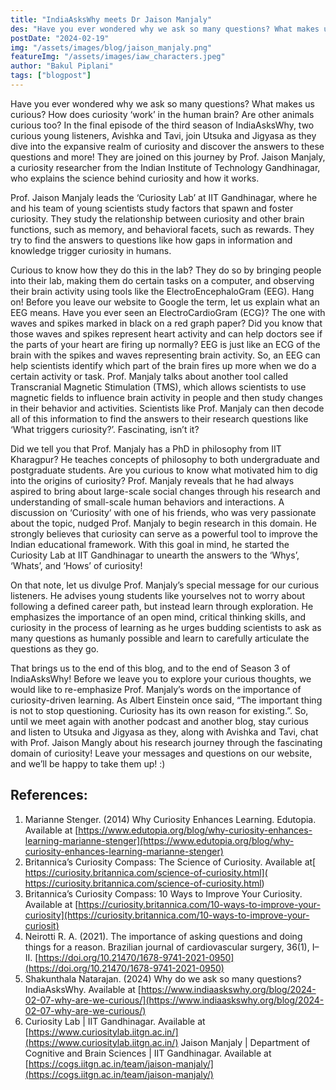 ```yaml
---
title: "IndiaAsksWhy meets Dr Jaison Manjaly"
des: "Have you ever wondered why we ask so many questions? What makes us curious?  How does curiosity ‘work’ in the human brain? Are other animals curious too? In the final episode of the third season of IndiaAsksWhy, two curious young listeners, Avishka and Tavi, join Utsuka and Jigyasa as they dive into the expansive realm of curiosity and discover the answers to these questions and more! They are joined on this journey by Prof. Jaison Manjaly, a curiosity researcher from the Indian Institute of Technology Gandhinagar, who explains the science behind curiosity and how it works."
postDate: "2024-02-19"
img: "/assets/images/blog/jaison_manjaly.png"
featureImg: "/assets/images/iaw_characters.jpeg"
author: "Bakul Piplani"
tags: ["blogpost"]
---
```

Have you ever wondered why we ask so many questions? What makes us curious?  How does curiosity ‘work’ in the human brain? Are other animals curious too? In the final episode of the third season of IndiaAsksWhy, two curious young listeners, Avishka and Tavi, join Utsuka and Jigyasa as they dive into the expansive realm of curiosity and discover the answers to these questions and more! They are joined on this journey by Prof. Jaison Manjaly, a curiosity researcher from the Indian Institute of Technology Gandhinagar, who explains the science behind curiosity and how it works.

Prof. Jaison Manjaly leads the ‘Curiosity Lab’ at IIT Gandhinagar, where he and his team of young scientists study factors that spawn and foster curiosity. They study the relationship between curiosity and other brain functions, such as memory, and behavioral facets, such as rewards. They try to find the answers to questions like how gaps in information and knowledge trigger curiosity in humans.

Curious to know how they do this in the lab? They do so by bringing people into their lab, making them do certain tasks on a computer, and observing their brain activity using tools like the ElectroEncephaloGram (EEG). Hang on! Before you leave our website to Google the term, let us explain what an EEG means. Have you ever seen an ElectroCardioGram (ECG)? The one with waves and spikes marked in black on a red graph paper? Did you know that those waves and spikes represent heart activity and can help doctors see if the parts of your heart are firing up normally? EEG is just like an ECG of the brain with the spikes and waves representing brain activity. So, an EEG can help scientists identify which part of the brain fires up more when we do a certain activity or task. Prof. Manjaly talks about another tool called Transcranial Magnetic Stimulation (TMS), which allows scientists to use magnetic fields to influence brain activity in people and then study changes in their behavior and activities. Scientists like Prof. Manjaly can then decode all of this information to find the answers to their research questions like ‘What triggers curiosity?’. Fascinating, isn’t it?

Did we tell you that Prof. Manjaly has a PhD in philosophy from IIT Kharagpur? He teaches concepts of philosophy to both undergraduate and postgraduate students. Are you curious to know what motivated him to dig into the origins of curiosity? Prof. Manjaly reveals that he had always aspired to bring about large-scale social changes through his research and understanding of small-scale human behaviors and interactions. A discussion on ‘Curiosity’ with one of his friends, who was very passionate about the topic, nudged Prof. Manjaly to begin research in this domain. He strongly believes that curiosity can serve as a powerful tool to improve the Indian educational framework. With this goal in mind, he started the Curiosity Lab at IIT Gandhinagar to unearth the answers to the ‘Whys’, ‘Whats’, and ‘Hows’ of curiosity!

On that note, let us divulge Prof. Manjaly’s special message for our curious listeners. He advises young students like yourselves not to worry about following a defined career path, but instead learn through exploration. He emphasizes the importance of an open mind, critical thinking skills, and curiosity in the process of learning as he urges budding scientists to ask as many questions as humanly possible and learn to carefully articulate the questions as they go.

That brings us to the end of this blog, and to the end of Season 3 of IndiaAsksWhy! Before we leave you to explore your curious thoughts, we would like to re-emphasize Prof. Manjaly’s words on the importance of curiosity-driven learning. As Albert Einstein once said, “The important thing is not to stop questioning. Curiosity has its own reason for existing.”. So, until we meet again with another podcast and another blog, stay curious and listen to Utsuka and Jigyasa as they, along with Avishka and Tavi, chat with Prof. Jaison Mangly about his research journey through the fascinating domain of curiosity! Leave your messages and questions on our website, and we’ll be happy to take them up! :)

## References:
1. Marianne Stenger. (2014) Why Curiosity Enhances Learning. Edutopia. Available at [https://www.edutopia.org/blog/why-curiosity-enhances-learning-marianne-stenger](https://www.edutopia.org/blog/why-curiosity-enhances-learning-marianne-stenger)
1. Britannica’s Curiosity Compass: The Science of Curiosity. Available at[ https://curiosity.britannica.com/science-of-curiosity.html]( https://curiosity.britannica.com/science-of-curiosity.html)
1. Britannica’s Curiosity Compass: 10 Ways to Improve Your Curiosity. Available at [https://curiosity.britannica.com/10-ways-to-improve-your-curiosity](https://curiosity.britannica.com/10-ways-to-improve-your-curiosit)
1. Neirotti R. A. (2021). The importance of asking questions and doing things for a reason. Brazilian journal of cardiovascular surgery, 36(1), I–II. [https://doi.org/10.21470/1678-9741-2021-0950](https://doi.org/10.21470/1678-9741-2021-0950)
2. Shakunthala Natarajan. (2024) Why do we ask so many questions? IndiaAsksWhy. Available at [https://www.indiaaskswhy.org/blog/2024-02-07-why-are-we-curious/](https://www.indiaaskswhy.org/blog/2024-02-07-why-are-we-curious/)
3. Curiosity Lab | IIT Gandhinagar. Available at [https://www.curiositylab.iitgn.ac.in/](https://www.curiositylab.iitgn.ac.in/)
Jaison Manjaly | Department of Cognitive and Brain Sciences | IIT Gandhinagar. Available at [https://cogs.iitgn.ac.in/team/jaison-manjaly/](https://cogs.iitgn.ac.in/team/jaison-manjaly/)
